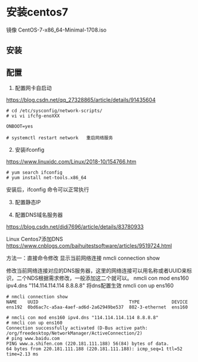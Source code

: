 # 安装centos7

镜像
CentOS-7-x86_64-Minimal-1708.iso

## 安装

## 配置

1. 配置网卡自启动

https://blog.csdn.net/qq_27328865/article/details/91435604

```shell
# cd /etc/sysconfig/network-scripts/
# vi vi ifcfg-enoXXX

ONBOOT=yes

# systemctl restart network   重启网络服务
```



2. 安装ifconfig

https://www.linuxidc.com/Linux/2018-10/154766.htm

```shell
# yum search ifconfig
# yum install net-tools.x86_64 
```
安装后，ifconfig 命令可以正常执行

3. 配置静态IP


4. 配置DNS域名服务器

https://blog.csdn.net/didi7696/article/details/83780933

Linux Centos7添加DNS
https://www.cnblogs.com/baihuitestsoftware/articles/9519724.html

方法一：直接命令修改
显示当前网络连接
nmcli connection show

修改当前网络连接对应的DNS服务器，这里的网络连接可以用名称或者UUID来标识，二个NDS根据需求修改，一般添加这二个就可以。
nmcli con mod ens160 ipv4.dns "114.114.114.114 8.8.8.8"
将dns配置生效
nmcli con up ens160
```shell
# nmcli connection show
NAME    UUID                                  TYPE            DEVICE 
ens192  0bd6ac7c-a5aa-4aef-ad6d-2a62949be537  802-3-ethernet  ens160 

# nmcli con mod ens160 ipv4.dns "114.114.114.114 8.8.8.8"
# nmcli con up ens160
Connection successfully activated (D-Bus active path: /org/freedesktop/NetworkManager/ActiveConnection/2)
# ping www.baidu.com
PING www.a.shifen.com (220.181.111.188) 56(84) bytes of data.
64 bytes from 220.181.111.188 (220.181.111.188): icmp_seq=1 ttl=52 time=2.13 ms
```
